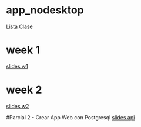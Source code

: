 # app_nodesktop

[Lista Clase](https://docs.google.com/spreadsheets/d/1wR7xdlQIhqT0iQ-TpZw_Xwai7LDRrYSrY8XyZFjdAww/edit?usp=sharing)

# week 1
[slides w1](https://docs.google.com/presentation/d/1w8Rl7XRUfekj6vktcnPJI_qYzOgNQ4zbeZ5atnAQQ4M/edit?usp=sharing)

# week 2
[slides w2](https://docs.google.com/presentation/d/1V-p5yp7OIzjpX-9MNWBU0FoIDCPdq-6xNaWumHUBSv4/edit?usp=sharing)

#Parcial 2 - Crear App Web con Postgresql
[slides api](https://docs.google.com/presentation/d/1a5cRhFod-mP-EtBFS3-NkLSCHgdbe8BhnvQ-TUUucA8/edit?usp=sharing)
